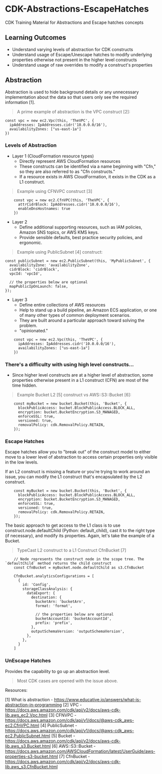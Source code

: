 # CDK-Abstractions-EscapeHatches
CDK Training Material for Abstractions and Escape hatches concepts

## Learning Outcomes

* Understand varying levels of abstraction for CDK constructs
* Understand usage of Escape/Unescape hatches to modify underlying properties otherwise not present in the higher level constructs
* Understand usage of raw overrides to modify a construct's properties

## Abstraction
  
Abstraction is used to hide background details or any unnecessary implementation about the data so that users only see the required information [1].

> A prime example of abstraction is the VPC construct [2]:

    const vpc = new ec2.Vpc(this, 'TheVPC', {
      ipAddresses: IpAddresses.cidr('10.0.0.0/16'),
      availabilityZones: ["us-east-1a"]
    })

### Levels of Abstraction

* Layer 1 (CloudFormation resource types)
  * Directly represent AWS CloudFormation resources
  * These constructs can be identified via a name beginning with "Cfn," so they are also referred to as "Cfn constructs." 
  * If a resource exists in AWS CloudFormation, it exists in the CDK as a L1 construct.

> Example using CFNVPC construct [3]
```
    const vpc = new ec2.CfnVPC(this, 'TheVPC', {
      attrCidrBlock: IpAddresses.cidr('10.0.0.0/16'),
      enableDnsHostnames: true
    })
```
 
* Layer 2   
  * Define additional supporting resources, such as IAM policies, Amazon SNS topics, or AWS KMS keys. 
  * Provide sensible defaults, best practice security policies, and ergonomic.

> Example using PublicSubnet [4] construct:

```
const publicSubnet = new ec2.PublicSubnet(this, 'MyPublicSubnet', {
  availabilityZone: 'availabilityZone',
  cidrBlock: 'cidrBlock',
  vpcId: 'vpcId',

  // the properties below are optional
  mapPublicIpOnLaunch: false,
});
```

* Layer 3 
  * Define entire collections of AWS resources
  * Help to stand up a build pipeline, an Amazon ECS application, or one of many other types of common deployment scenarios.
  * They are built around a particular approach toward solving the problem.
  * "opinionated."

```
    const vpc = new ec2.Vpc(this, 'TheVPC', {
      ipAddresses: IpAddresses.cidr('10.0.0.0/16'),
      availabilityZones: ["us-east-1a"]
    })
```

### There's a difficulty with using high level constructs...

* Since higher level constructs are at a higher level of abstraction, some properties otherwise present in a L1 construct (CFN) are most of the time hidden.

> Example Bucket L2 [5] construct vs AWS::S3::Bucket [6]:

```
    const myBucket = new bucket.Bucket(this, 'Bucket', {
      blockPublicAccess: bucket.BlockPublicAccess.BLOCK_ALL,
      encryption: bucket.BucketEncryption.S3_MANAGED,
      enforceSSL: true,
      versioned: true,
      removalPolicy: cdk.RemovalPolicy.RETAIN,
    });
```

### Escape Hatches

Escape hatches allow you to "break out" of the construct model to either move to a lower level of abstraction to access certain properties only visible in the low levels.

If an L2 construct is missing a feature or you're trying to work around an issue, you can modify the L1 construct that's encapsulated by the L2 construct.

```
    const myBucket = new bucket.Bucket(this, 'Bucket', {
      blockPublicAccess: bucket.BlockPublicAccess.BLOCK_ALL,
      encryption: bucket.BucketEncryption.S3_MANAGED,
      enforceSSL: true,
      versioned: true,
      removalPolicy: cdk.RemovalPolicy.RETAIN,
    });
```

The basic approach to get access to the L1 class is to use construct.node.defaultChild (Python: default_child), cast it to the right type (if necessary), and modify its properties. Again, let's take the example of a Bucket.

> TypeCast L2 construct to a L1 Construct CfnBucket [7]

```
    // Node represents the construct node in the scope tree. The `defaultChild` method returns the child construct
    const CfnBucket = myBucket.node.defaultChild as s3.CfnBucket 
    
    CfnBucket.analyticsConfigurations = [
      {
        id: 'Config',
        storageClassAnalysis: {
          dataExport: {
            destination: {
              bucketArn: 'bucketArn',
              format: 'format',
      
              // the properties below are optional
              bucketAccountId: 'bucketAccountId',
              prefix: 'prefix',
            },
            outputSchemaVersion: 'outputSchemaVersion',
          },
        },
      }
    ]
```

### UnEscape Hatches

Provides the capability to go up an abstraction level.

> Most CDK cases are opened with the issue above.

Resources:

[1] What is abstraction - https://www.educative.io/answers/what-is-abstraction-in-programming
[2] VPC - https://docs.aws.amazon.com/cdk/api/v2/docs/aws-cdk-lib.aws_ec2.Vpc.html
[3] CFNVPC - https://docs.aws.amazon.com/cdk/api/v1/docs/@aws-cdk_aws-ec2.CfnVPC.html
[4] PublicSubnet - https://docs.aws.amazon.com/cdk/api/v1/docs/@aws-cdk_aws-ec2.PublicSubnet.html
[5] Bucket - https://docs.aws.amazon.com/cdk/api/v2/docs/aws-cdk-lib.aws_s3.Bucket.html
[6] AWS::S3::Bucket - https://docs.aws.amazon.com/AWSCloudFormation/latest/UserGuide/aws-properties-s3-bucket.html
[7] CfnBucket - https://docs.aws.amazon.com/cdk/api/v2/docs/aws-cdk-lib.aws_s3.CfnBucket.html